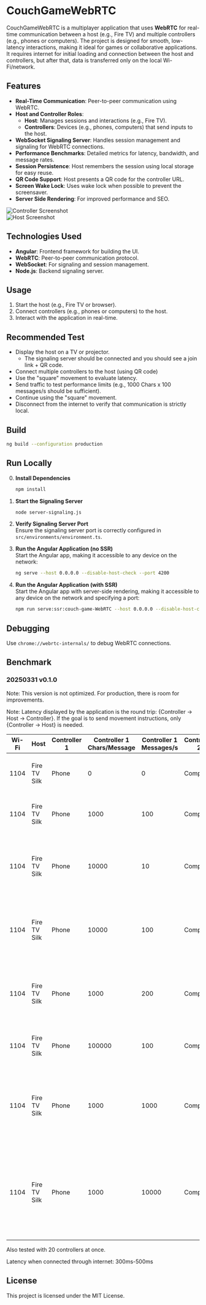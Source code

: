 # CouchGameWebRTC

CouchGameWebRTC is a multiplayer application that uses **WebRTC** for real-time communication between a host (e.g., Fire TV) and multiple controllers (e.g., phones or computers). The project is designed for smooth, low-latency interactions, making it ideal for games or collaborative applications. It requires internet for initial loading and connection between the host and controllers, but after that, data is transferred only on the local Wi-Fi/network.

## Features

- **Real-Time Communication**: Peer-to-peer communication using WebRTC.
- **Host and Controller Roles**:
    - **Host**: Manages sessions and interactions (e.g., Fire TV).
    - **Controllers**: Devices (e.g., phones, computers) that send inputs to the host.
- **WebSocket Signaling Server**: Handles session management and signaling for WebRTC connections.
- **Performance Benchmarks**: Detailed metrics for latency, bandwidth, and message rates.
- **Session Persistence**: Host remembers the session using local storage for easy reuse.
- **QR Code Support**: Host presents a QR code for the controller URL.
- **Screen Wake Lock**: Uses wake lock when possible to prevent the screensaver.
- **Server Side Rendering**: For improved performance and SEO.

![Controller Screenshot](doc/screencapture-controller.png)  
![Host Screenshot](doc/screencapture-host.png)

## Technologies Used

- **Angular**: Frontend framework for building the UI.
- **WebRTC**: Peer-to-peer communication protocol.
- **WebSocket**: For signaling and session management.
- **Node.js**: Backend signaling server.

## Usage

1. Start the host (e.g., Fire TV or browser).
2. Connect controllers (e.g., phones or computers) to the host.
3. Interact with the application in real-time.

## Recommended Test

- Display the host on a TV or projector.
    - The signaling server should be connected and you should see a join link + QR code.
- Connect multiple controllers to the host (using QR code)
- Use the "square" movement to evaluate latency.
- Send traffic to test performance limits (e.g., 1000 Chars x 100 messages/s should be sufficient).
- Continue using the "square" movement.
- Disconnect from the internet to verify that communication is strictly local.

## Build

```bash
ng build --configuration production
```

## Run Locally

0. **Install Dependencies**  
    ```bash
    npm install
    ```

1. **Start the Signaling Server**  
    ```bash
    node server-signaling.js
    ```

2. **Verify Signaling Server Port**  
    Ensure the signaling server port is correctly configured in `src/environments/environment.ts`.

3. **Run the Angular Application (no SSR)**  
    Start the Angular app, making it accessible to any device on the network:  
    ```bash
    ng serve --host 0.0.0.0 --disable-host-check --port 4200
    ```
4. **Run the Angular Application (with SSR)**  
    Start the Angular app with server-side rendering, making it accessible to any device on the network and specifying a port:  
    ```bash
    npm run serve:ssr:couch-game-WebRTC --host 0.0.0.0 --disable-host-check --port 4200
    ```

## Debugging

Use `chrome://webrtc-internals/` to debug WebRTC connections.

## Benchmark

### 20250331 v0.1.0 

Note: This version is not optimized. For production, there is room for improvements.  

Note: Latency displayed by the application is the round trip: {Controller → Host → Controller}. If the goal is to send movement instructions, only {Controller → Host} is needed.


| Wi-Fi  | Host         | Controller 1     | Controller 1 Chars/Message | Controller 1 Messages/s | Controller 2     | Controller 2 Chars/Message | Controller 2 Messages/s | Controller 3     | Controller 3 Chars/Message | Controller 3 Messages/s | Observation                                                                 |
|--------|--------------|------------------|---------------------------|-------------------------|------------------|---------------------------|-------------------------|------------------|---------------------------|-------------------------|--------------------------------------------------------------------------------|
| 1104   | Fire TV Silk | Phone           | 0                         | 0                       | Computer         | 0                         | 0                       | Computer         | 0                         | 0                       | Square movement fluid. Latency around 5ms-20ms.                                 |
| 1104   | Fire TV Silk | Phone           | 1000                      | 100                     | Computer         | 1000                      | 100                     | Computer         | 1000                      | 100                     | Square movement fluid. Latency around 5ms-20ms.                                 |
| 1104   | Fire TV Silk | Phone           | 10000                     | 10                      | Computer         | 10000                     | 10                      | Computer         | 10000                     | 10                      | Square movement fluid. Latency around 5ms-20ms. Receiving expected 3x107kb/s.   |
| 1104   | Fire TV Silk | Phone           | 10000                     | 100                     | Computer         | 10000                     | 100                     | Computer         | 10000                     | 100                     | Square movement fluid. Latency around 30ms-80ms. Receiving expected 3x1Mb/s.    |
| 1104   | Fire TV Silk | Phone           | 1000                      | 200                     | Computer         | 1000                      | 200                     | Computer         | 1000                      | 200                     | Square movement fluid. Latency around 10ms-40ms. Receiving expected 3x214kb/s.  |
| 1104   | Fire TV Silk | Phone           | 100000                    | 100                     | Computer         | 100000                    | 100                     | Computer         | 100000                    | 100                     | Overloaded. Latency around 5s-20s. Max=3x1Mb/s.                                  |
| 1104   | Fire TV Silk | Phone           | 1000                      | 1000                    | Computer         | 1000                      | 1000                    | Computer         | 1000                      | 1000                    | Square movement fluid. Latency around 10ms-40ms. TV blocked at 3x268kb/s when expecting 3x1Mb/s. |
| 1104   | Fire TV Silk | Phone           | 1000                      | 10000                   | Computer         | 1000                      | 10000                   | Computer         | 1000                      | 10000                   | Square movement fluid. Latency around 10ms-40ms. Max messages lost. Two controllers on PC crash after 1 min (probably RTC queue full). |

Also tested with 20 controllers at once.

Latency when connected through internet: 300ms-500ms

## License

This project is licensed under the MIT License.
